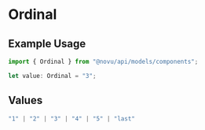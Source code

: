 # Ordinal

## Example Usage

```typescript
import { Ordinal } from "@novu/api/models/components";

let value: Ordinal = "3";
```

## Values

```typescript
"1" | "2" | "3" | "4" | "5" | "last"
```